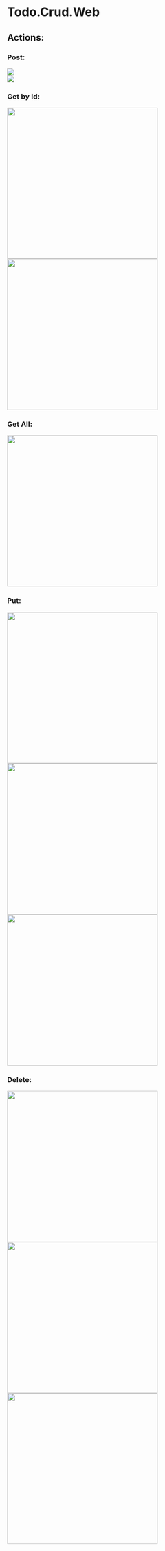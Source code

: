 # Todo.Crud.Web

## Actions:

### Post:
<div align="center" style="display: flex; flex-direction: column">
      <img src="https://github.com/diego-targino/Todo.Crud.Web/assets/72274854/62d5cecb-ced7-4374-94ec-58411e072ddc"/>
      <img src="https://github.com/diego-targino/Todo.Crud.Web/assets/72274854/8301f575-6846-4144-ba3d-6d93de1225ce"/>
</div>

### Get by Id:
<div align="center" style="display: flex; flex-direction: column">
      <img width="350px" src="https://github.com/diego-targino/Todo.Crud.Web/assets/72274854/ce8cd121-930b-42b4-8ae8-dc2c3c37880b"/>
      <img width="350px" src="https://github.com/diego-targino/Todo.Crud.Web/assets/72274854/0b8cca27-c044-459c-83cc-002788857d3b"/>
</div>

### Get All:
<div align="center" style="display: flex; flex-direction: column">
      <img width="350px" src="https://github.com/diego-targino/Todo.Crud.Web/assets/72274854/2282f7f1-5913-4d99-8798-5e40a8276f6b"/>
</div>

### Put:
<div align="center" style="display: flex; flex-direction: column">
      <img width="350px" src="https://github.com/diego-targino/Todo.Crud.Web/assets/72274854/47eb652b-e3cc-4dc9-8364-5d5f1831e020"/>
      <img width="350px" src="https://github.com/diego-targino/Todo.Crud.Web/assets/72274854/518ca345-4513-484d-baf5-43fd3d636080"/>
      <img width="350px" src="https://github.com/diego-targino/Todo.Crud.Web/assets/72274854/aa5fd7c0-601f-4887-ade0-0d7318ffa1b8"/>
</div>

### Delete:
<div align="center" style="display: flex; flex-direction: column">
      <img width="350px" src="https://github.com/diego-targino/Todo.Crud.Web/assets/72274854/d0bec6e8-7b5b-4314-82e3-bc210ec8637b"/>
      <img width="350px" src="https://github.com/diego-targino/Todo.Crud.Web/assets/72274854/dee4cbc4-fcb6-4d5f-90da-39289c739676"/>
      <img width="350px" src="https://github.com/diego-targino/Todo.Crud.Web/assets/72274854/5a48cee9-c0f8-467c-8a80-f68b26a01f3a"/>
</div>

